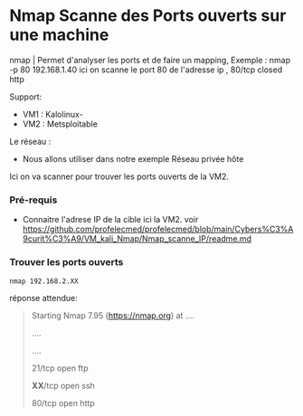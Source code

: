 # Nmap Scanne des Ports ouverts sur une machine

nmap               |  Permet d'analyser les ports et de faire un mapping, Exemple : nmap -p 80 192.168.1.40 ici on scanne le port 80 de l'adresse ip , 80/tcp closed http

Support:

* VM1 : Kalolinux-
* VM2 : Metsploitable

Le réseau :
* Nous allons utiliser dans notre exemple Réseau privée hôte


Ici on va scanner pour trouver les ports ouverts de la VM2.

### Pré-requis

* Connaitre l'adrese IP de la cible ici la VM2. voir https://github.com/profelecmed/profelecmed/blob/main/Cybers%C3%A9curit%C3%A9/VM_kali_Nmap/Nmap_scanne_IP/readme.md

### Trouver les ports ouverts

    nmap 192.168.2.XX

réponse attendue:
>
> Starting Nmap 7.95 (https://nmap.org) at ....
>
> ....
>
> ....
>
> 21/tcp   open  ftp
>
> **XX**/tcp   open  ssh
>
> 80/tcp    open http
>
